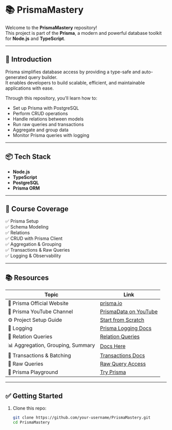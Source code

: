 # 📚 PrismaMastery

Welcome to the **PrismaMastery** repository!  
This project is part of the **Prisma**, a modern and powerful database toolkit for **Node.js** and **TypeScript**.

---

## 🚀 Introduction

Prisma simplifies database access by providing a type-safe and auto-generated query builder.  
It enables developers to build scalable, efficient, and maintainable applications with ease.

Through this repository, you'll learn how to:
- Set up Prisma with PostgreSQL
- Perform CRUD operations
- Handle relations between models
- Run raw queries and transactions
- Aggregate and group data
- Monitor Prisma queries with logging

---

## 📦 Tech Stack

- **Node.js**
- **TypeScript**
- **PostgreSQL**
- **Prisma ORM**

---

## 📁 Course Coverage

✅ Prisma Setup  
✅ Schema Modeling  
✅ Relations  
✅ CRUD with Prisma Client  
✅ Aggregation & Grouping  
✅ Transactions & Raw Queries  
✅ Logging & Observability

---

## 📚 Resources

| Topic                              | Link                                                                 |
| ---------------------------------- | -------------------------------------------------------------------- |
| 🔗 Prisma Official Website         | [prisma.io](https://www.prisma.io/)                                  |
| 🎥 Prisma YouTube Channel          | [PrismaData on YouTube](https://www.youtube.com/@PrismaData)         |
| ⚙️ Project Setup Guide             | [Start from Scratch](https://www.prisma.io/docs/getting-started/setup-prisma/start-from-scratch/relational-databases-typescript-postgresql) |
| 🧾 Logging                         | [Prisma Logging Docs](https://www.prisma.io/docs/orm/prisma-client/observability-and-logging/logging) |
| 🔗 Relation Queries                | [Relation Queries](https://www.prisma.io/docs/orm/prisma-client/queries/relation-queries) |
| 📊 Aggregation, Grouping, Summary | [Docs Here](https://www.prisma.io/docs/orm/prisma-client/queries/aggregation-grouping-summarizing) |
| 🔁 Transactions & Batching        | [Transactions Docs](https://www.prisma.io/docs/orm/prisma-client/queries/transactions) |
| 🧱 Raw Queries                     | [Raw Query Access](https://www.prisma.io/docs/orm/prisma-client/queries/raw-database-access/raw-queries) |
| 🧪 Prisma Playground               | [Try Prisma](https://playground.prisma.io/)                          |

---

## ✅ Getting Started

1. Clone this repo:
   ```bash
   git clone https://github.com/your-username/PrismaMastery.git
   cd PrismaMastery
